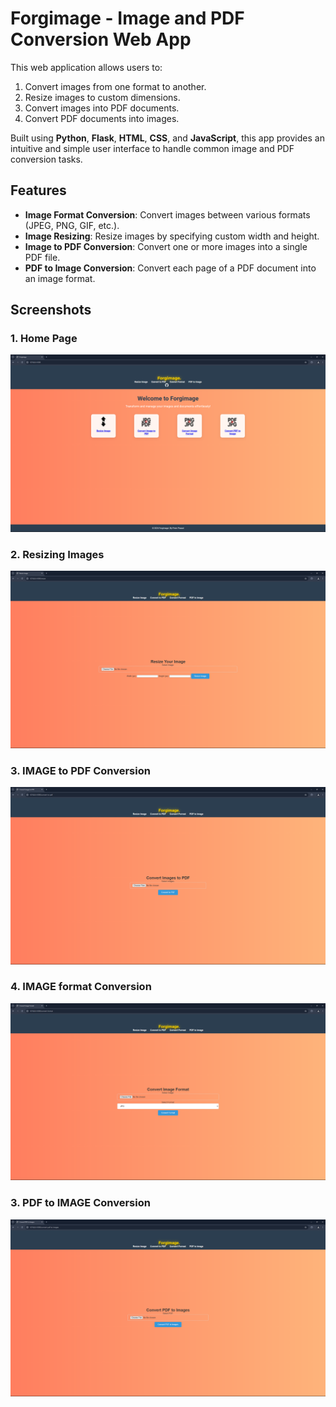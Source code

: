 # Forgimage - Image and PDF Conversion Web App

This web application allows users to:
1. Convert images from one format to another.
2. Resize images to custom dimensions.
3. Convert images into PDF documents.
4. Convert PDF documents into images.

Built using **Python**, **Flask**, **HTML**, **CSS**, and **JavaScript**, this app provides an intuitive and simple user interface to handle common image and PDF conversion tasks.

## Features

- **Image Format Conversion**: Convert images between various formats (JPEG, PNG, GIF, etc.).
- **Image Resizing**: Resize images by specifying custom width and height.
- **Image to PDF Conversion**: Convert one or more images into a single PDF file.
- **PDF to Image Conversion**: Convert each page of a PDF document into an image format.

## Screenshots

### 1. Home Page
![Forgimage.](Screenshots/Screenshot1.png)

### 2. Resizing Images
![Resizing Image](Screenshots/Screenshot2.png)

### 3. IMAGE to PDF Conversion
![IMG to PDF Conversion](Screenshots/Screenshot3.png)

### 4. IMAGE format Conversion
![IMG format Conversion](Screenshots/Screenshot4.png)

### 3. PDF to IMAGE Conversion
![PDF to IMG Conversion](Screenshots/Screenshot5.png)
